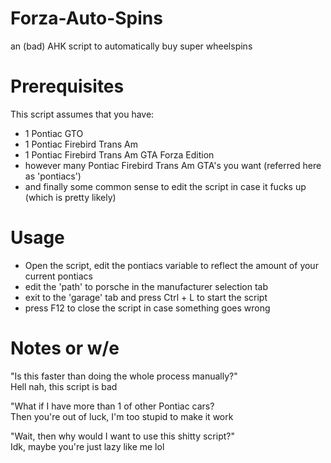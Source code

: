 # Forza-Auto-Spins
an (bad) AHK script to automatically buy super wheelspins
# Prerequisites
This script assumes that you have:
 - 1 Pontiac GTO
 - 1 Pontiac Firebird Trans Am
 - 1 Pontiac Firebird Trans Am GTA Forza Edition
 - however many Pontiac Firebird Trans Am GTA's you want (referred here as 'pontiacs')
 - and finally some common sense to edit the script in case it fucks up (which is pretty likely) 
# Usage
- Open the script, edit the pontiacs variable to reflect the amount of your current pontiacs
- edit the 'path' to porsche in the manufacturer selection tab
- exit to the 'garage' tab and press Ctrl + L to start the script
- press F12 to close the script in case something goes wrong 
# Notes or w/e
"Is this faster than doing the whole process manually?"  
Hell nah, this script is bad

"What if I have more than 1 of other Pontiac cars?  
Then you're out of luck, I'm too stupid to make it work 

"Wait, then why would I want to use this shitty script?"  
Idk, maybe you're just lazy like me lol

